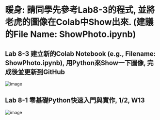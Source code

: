 # 暖身: 請同學先參考Lab8-3的程式, 並將老虎的圖像在Colab中Show出來. (建議的File Name: ShowPhoto.ipynb)
## Lab 8-3 建立新的Colab Notebook (e.g., Filename: ShowPhoto.ipynb), 用Python來Show一下圖像, 完成後並更新到GitHub
![image](https://user-images.githubusercontent.com/89329299/141667119-2ee1ba4e-5065-478b-81d4-bc0b88227965.png)
## Lab 8-1 零基礎Python快速入門與實作, 1/2, W13
![image](https://user-images.githubusercontent.com/89329299/141667433-91cc3baa-25d4-4c16-9004-a073adc55783.png)
